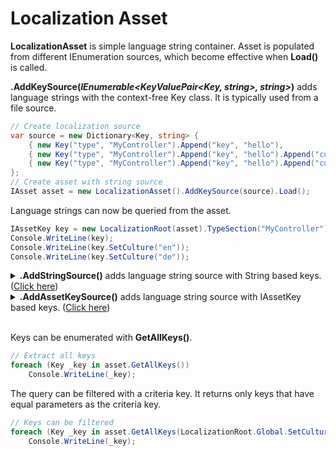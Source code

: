 # Localization Asset
**LocalizationAsset** is simple language string container. Asset is populated from different IEnumeration sources, which become effective when **Load()** is called.

**.AddKeySource(*IEnumerable&lt;KeyValuePair&lt;Key, string&gt;, string&gt;*)** adds language strings with the context-free Key class. It is typically used from a file source.

```csharp
// Create localization source
var source = new Dictionary<Key, string> {
    { new Key("type", "MyController").Append("key", "hello"),                         "Hello World!" },
    { new Key("type", "MyController").Append("key", "hello").Append("culture", "en"), "Hello World!" },
    { new Key("type", "MyController").Append("key", "hello").Append("culture", "de"), "Hallo Welt!"  }
};
// Create asset with string source
IAsset asset = new LocalizationAsset().AddKeySource(source).Load();
```

Language strings can now be queried from the asset.

```csharp
IAssetKey key = new LocalizationRoot(asset).TypeSection("MyController").Key("hello");
Console.WriteLine(key);
Console.WriteLine(key.SetCulture("en"));
Console.WriteLine(key.SetCulture("de"));
```

<details>
  <summary><b>.AddStringSource()</b> adds language string source with String based keys. (<u>Click here</u>)</summary>
These keys are converted to Key internally when <b>.Load()</b> is called.

```csharp
// Create localization source
var source = new Dictionary<string, string> {
    { "MyController:hello", "Hello World!"    },
    { "en:MyController:hello", "Hello World!" },
    { "de:MyController:hello", "Hallo Welt!"  }
};
// Create asset with string source
IAsset asset = new LocalizationAsset().AddStringSource(source, "{culture:}{type:}{key}").Load();
```
</details>

<details>
  <summary><b>.AddAssetKeySource()</b> adds language string source with IAssetKey based keys. (<u>Click here</u>)</summary>
These keys are converted to Key internally when <b>.Load()</b> is called.

```csharp
// Create localization source
var source = new Dictionary<IAssetKey, string> {
    { new LocalizationRoot().TypeSection("MyController").Key("hello"),                  "Hello World!" },
    { new LocalizationRoot().TypeSection("MyController").Key("hello").SetCulture("en"), "Hello World!" },
    { new LocalizationRoot().TypeSection("MyController").Key("hello").SetCulture("de"), "Hallo Welt!"  }
};
// Create asset with string source
IAsset asset = new LocalizationAsset().AddAssetKeySource(source).Load();
```
</details>
<br/>

Keys can be enumerated with **GetAllKeys()**. 

```csharp
// Extract all keys
foreach (Key _key in asset.GetAllKeys())
    Console.WriteLine(_key);
```

The query can be filtered with a criteria key. It returns only keys that have equal parameters as the criteria key.

```csharp
// Keys can be filtered
foreach (Key _key in asset.GetAllKeys(LocalizationRoot.Global.SetCulture("de")))
    Console.WriteLine(_key);
```
